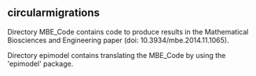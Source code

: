 ## circularmigrations

Directory MBE_Code contains code to produce results in the Mathematical Biosciences and Engineering paper (doi: 10.3934/mbe.2014.11.1065).

Directory epimodel contains translating the MBE_Code by using the 'epimodel' package.
